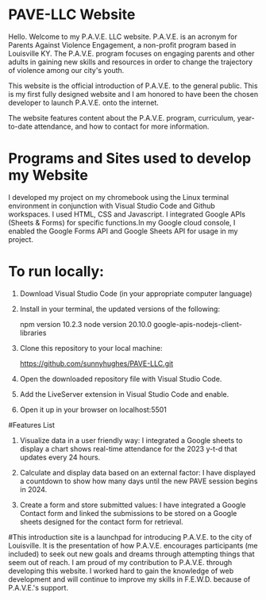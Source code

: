 
# PAVE-LLC Website
Hello. Welcome to my P.A.V.E. LLC website. P.A.V.E. is an acronym for Parents Against Violence Engagement, a non-profit program based in Louisville KY. The P.A.V.E. program focuses on engaging parents and other adults in gaining new skills and resources in order to change the trajectory of violence among our city's youth. 

This website is the official introduction of P.A.V.E. to the general public. This is my first fully designed website and I am honored to have been the chosen developer to launch P.A.V.E. onto the internet.

The website features content about the P.A.V.E. program, curriculum, year-to-date attendance, and how to contact for more information.

# Programs and Sites used to develop my Website
I developed my project on my chromebook using the Linux terminal environment in conjunction with Visual Studio Code and Github workspaces. I used HTML, CSS and Javascript. I integrated Google APIs (Sheets & Forms) for specific functions.In my Google cloud console, I enabled the Google Forms API and Google Sheets API for usage in my project.

# To run locally:

1. Download Visual Studio Code (in your appropriate computer language)

2. Install in your terminal, the updated versions of the following: 

      npm version 10.2.3
      node version 20.10.0
      google-apis-nodejs-client-libraries

3. Clone this repository to your local machine:

   https://github.com/sunnyhughes/PAVE-LLC.git

   
4. Open the downloaded repository file with Visual Studio Code.

5. Add the LiveServer extension in Visual Studio Code and enable.

6. Open it up in your browser on localhost:5501

#Features List

1. Visualize data in a user friendly way: I integrated a Google sheets to display a chart shows real-time attendance for the 2023 y-t-d that updates every 24 hours.

2. Calculate and display data based on an external factor: I have displayed a countdown to show how many days until the new PAVE session begins in 2024.

3. Create a form and store submitted values: I have integrated a Google Contact form and linked the submissions to be stored on a Google sheets designed for the contact form for retrieval.

#This introduction site
is a launchpad for introducing P.A.V.E. to the city of Louisville. It is the presentation of how P.A.V.E. encourages participants (me included) to seek out new goals and dreams through attempting things that seem out of reach. I am proud of my contribution to P.A.V.E. through developing this website. I worked hard to gain the knowledge of web development and will continue to improve my skills in F.E.W.D. because of P.A.V.E.'s support. 
